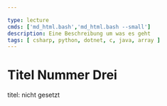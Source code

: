 ```yaml
---

type: lecture
cmds: ['md_html.bash','md_html.bash --small']
description: Eine Beschreibung um was es geht
tags: [ csharp, python, dotnet, c, java, array ]
---
```


# Titel Nummer Drei

titel: nicht gesetzt



<Ende des Dokuments>

